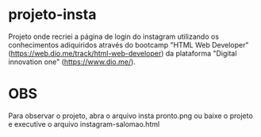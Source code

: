 # projeto-insta
 Projeto onde recriei a página de login do instagram utilizando os conhecimentos adiquiridos através do bootcamp "HTML Web Developer" (https://web.dio.me/track/html-web-developer) da plataforma "Digital innovation one" (https://www.dio.me/).
 
 # OBS
  Para observar o projeto, abra o arquivo insta pronto.png ou baixe o projeto e executive o arquivo instagram-salomao.html
